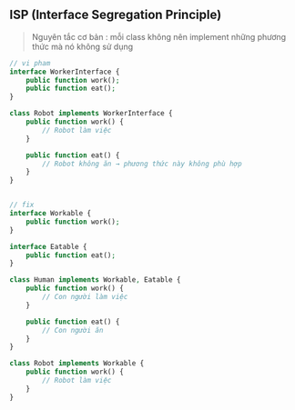 ## ISP (Interface Segregation Principle)

> Nguyên tắc cơ bản : mỗi class không nên implement những phương thức mà nó không sử dụng
```php 
// vi pham
interface WorkerInterface {
    public function work();
    public function eat();
}

class Robot implements WorkerInterface {
    public function work() {
        // Robot làm việc
    }

    public function eat() {
        // Robot không ăn → phương thức này không phù hợp
    }
}
```
```php

// fix
interface Workable {
    public function work();
}

interface Eatable {
    public function eat();
}

class Human implements Workable, Eatable {
    public function work() {
        // Con người làm việc
    }

    public function eat() {
        // Con người ăn
    }
}

class Robot implements Workable {
    public function work() {
        // Robot làm việc
    }
}

```